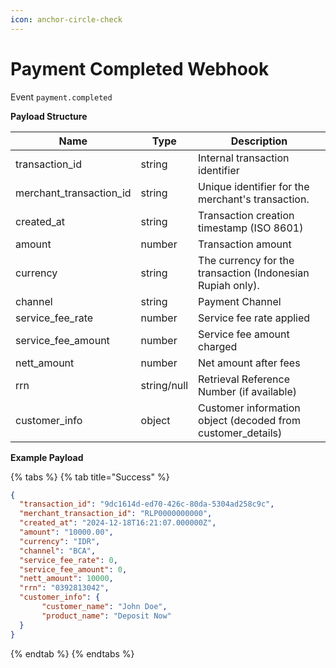 ```yaml
---
icon: anchor-circle-check
---
```


# Payment Completed Webhook

Event `payment.completed`

**Payload Structure**

| Name                      | Type        | Description                                                  |
| ------------------------- | ----------- | ------------------------------------------------------------ |
| transaction\_id           | string      | Internal transaction identifier                              |
| merchant\_transaction\_id | string      | Unique identifier for the merchant's transaction.            |
| created\_at               | string      | Transaction creation timestamp (ISO 8601)                    |
| amount                    | number      | Transaction amount                                           |
| currency                  | string      | The currency for the transaction (Indonesian Rupiah only).   |
| channel                   | string      | Payment Channel                                              |
| service\_fee\_rate        | number      | Service fee rate applied                                     |
| service\_fee\_amount      | number      | Service fee amount charged                                   |
| nett\_amount              | number      | Net amount after fees                                        |
| rrn                       | string/null | Retrieval Reference Number (if available)                    |
| customer\_info            | object      | Customer information object (decoded from customer\_details) |

**Example Payload**

{% tabs %}
{% tab title="Success" %}
```json
{
  "transaction_id": "9dc1614d-ed70-426c-80da-5304ad258c9c",
  "merchant_transaction_id": "RLP0000000000",
  "created_at": "2024-12-18T16:21:07.000000Z",
  "amount": "10000.00",
  "currency": "IDR",
  "channel": "BCA",
  "service_fee_rate": 0,
  "service_fee_amount": 0,
  "nett_amount": 10000,
  "rrn": "0392813042",
  "customer_info": {
       "customer_name": "John Doe",
       "product_name": "Deposit Now"
  }
}
```
{% endtab %}
{% endtabs %}

